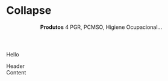 # Collapse

<div class="o-collapse-item -open">
  <header class="o-collapse-header">
    <strong>Produtos</strong> <span class="o-tag u-margin-left-2">4</span>
    <span class="o-collapse-summary">
      PGR, PCMSO, Higiene Ocupacional... 
    </span>
  </header>
  <div class="o-collapse-body">
    <p>Hello</p>
  </div>
</div>

<div class="main-test u-margin-top-10">
  <div class="test header" data-toggler>Header</div>
  <div class="test content">Content</div>
</div>

<style lang="scss">
.test.-open {
  border: 1px solid red;
}
</style>

<script>
import { Toggler } from '../../src/js/toggler'

setTimeout(() => {
  Toggler('[data-toggler]', {
    content: document.querySelectorAll('.test')
  })
}, 150)

console.log(Toggler)
</script>
